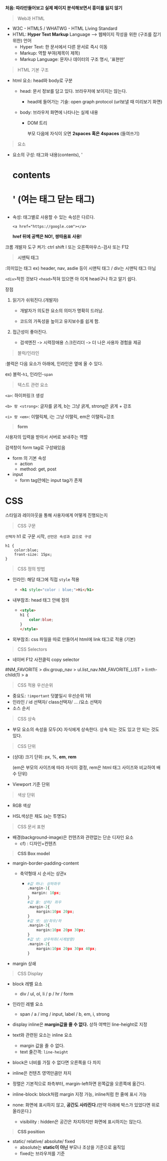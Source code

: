 **처음: 따라만들어보고 실제 페이지 분석해보면서 흥미를 잃지 않기**

> Web과 HTML

- W3C - HTML5 / WHATWG - HTML Living Standard
- HTML: **Hyper Text Markup** Language --> 웹페이지 작성을 위한 (구조를 잡기 위한) 언어
  - Hyper Text: 한 문서에서 다른 문서로 즉시 이동
  - Markup: 역할 부여(제목이 제목)
  - Markup Language: 문자나 데이터의 구조 명시, '표현만'

> HTML 기본 구조

- html 요소: head와 body로 구분

  - head: 문서 정보를 담고 있다. 브라우저에 보이지는 않는다.

    - head에 들어가는 기술: open graph protocol (url보낼 때 미리보기 화면)

  - body: 브라우저 화면에 나타나는 실제 내용

    - DOM 트리

      부모 다음에 자식이 오면 **2spaces 혹은 4spaces** (들여쓰기)

> 요소

- 요소의 구성: 태그와 내용(contents), '<h1> contents <h1>' (여는 태그 닫는 태그)

- 속성: 태그별로 사용할 수 있는 속성은 다르다.

  `<a href="https://google.com"></a>`

  **href 뒤에 공백은 NO!, 쌍따옴표 사용!**



크롬 개발자 도구 켜기: ctrl shift I 또는 오른쪽마우스-검사 또는 F12

> **시맨틱 태그**

:의미있는 태그 ex) header, nav, asdie 등이 시맨틱 태그 / div는 시맨틱 태그 아님

`<div>`적힌 것보다 `<head>`적혀 있으면 아 이게 head구나 하고 알기 쉽다.

장점

1. 읽기가 쉬워진다.(개발자)

   - 개발자가 의도한 요소의 의미가 명확히 드러남.

   - 코드의 가독성을 높이고 유지보수를 쉽게 함.

2. 접근성이 좋아진다.

   - 검색엔진 -> 시력장애용 스크린리더 -> 더 나은 사용자 경험을 제공



> 블럭/인라인

:블럭은 다음 요소가 아래에, 인라인은 옆에 올 수 있다.

ex) 블럭-`h1`, 인라인-`span`

> 텍스트 관련 요소

`<a>`: 하이퍼링크 생성

`<b> 랑 <strong>`: 글자를 굵게, b는 그냥 굵게, strong은 굵게 + 강조

`<i> 랑 <em>`: 이탤릭체, i는 그냥 이탤릭, em은 이탤릭+강조

> **form**

사용자의 입력을 받아서 서버로 보내주는 역할

검색창이 form tag로 구성돼있음

- form 의 기본 속성
  - action
  - method: get, post
- input
  - form tag안에는 input tag가 존재

# CSS

스타일과 레이아웃을 통해 사용자에게 어떻게 진행되는지

> CSS 구문

`선택자` h1 로 구문 시작, `선언은 속성과 값으로 구성` 

```
h1 {
	color:blue;
	front-size: 15px; 
}
```

> CSS 정의 방법

- 인라인: 해당 태그에 직접 `style` 적용

  - ```html
    <h1 style="color : blue;">Hi</h1>
    ```

- 내부참조: head 태그 안에 <style></style> 정의

  - ```html
    <style>
    h1 {
        color:blue;
    }
    </style>
    ```

- 외부참조: css 파일을 따로 만들어서 html에 link 태그로 적용 (기본)

  

> CSS Selectors

- 네이버 F12 사전클릭 copy selector

#NM_FAVORITE > div.group_nav > ul.list_nav.NM_FAVORITE_LIST > li:nth-child(1) > a

> CSS 적용 우선순위

- 중요도: `!important` 덧붙일시 우선순위 1위
- 인라인 / id 선택자/ class선택자/ ... /요소 선택자
- 소스 순서

> CSS 상속

- 부모 요소의 속성을 모두(X) 자식에게 상속한다. 상속 되는 것도 있고 안 되는 것도 있다.

> CSS 단위

- (상대) 크기 단위: px, %, **em**, **rem**

  (em은 부모의 사이즈에 따라 자식이 결정, rem은 html 태그 사이즈와 비교하여 배수 단위)

- Viewport 기준 단위

> 색상 단위

- RGB 색상

- HSL색상은 채도 (a는 투명도)

> CSS 문서 표현

- 배경(background-image)은 컨텐츠와 관련없는 단순 디자인 요소
  - cf) <img>: 디자인+컨텐츠

> **CSS Box model**

- margin-border-padding-content

  - 축약형태 시 순서는 상관x

    - ```python
      #값 하나: 상하좌우
      .margin-1{
      	margin: 10px;
      }
      #값 둘: 상하/ 좌우
      .margin-2{
          margin:10px 20px;
      }
      #값 셋: 상/좌우/하
      .margin-3{
          margin:10px 20px 30px;
      }
      #값 넷: 상우하좌(시계방향)
      .margin-2{
          margin:10px 20px 30px 40px;
      }
      ```

- margin 상쇄

> CSS Display

- block 레벨 요소
  - div / ul, ol, li / p / hr / form
- 인라인 레벨 요소
  - span / a / img / input, label / b, em, i, strong

- display inline은 **margin값을 줄 수 없다.** 상하 여백인 line-height로 지정
- text와 관련된 요소는 inline 요소
  - margin 값을 줄 수 없다.
  - text 줄간격: `line-height`
- block은 너비를 가질 수 없다면 오른쪽을 다 차지
- inline은 컨텐츠 영역만큼만 차지
- 정렬은 기본적으로 좌측부터, margin-left하면 왼쪽값을 오른쪽에 옮긴다.
- inline-block: block처럼 margin 지정 가능, inline처럼 한 줄에 표시 가능
- none: 화면에 표시하지 않고, **공간도 사라진다**.(만약 아래에 박스가 있었다면 위로 올라온다.)
  - visibility : hidden은 공간은 차지하지만 화면에 표시하지는 않는다.

> **CSS position**

- static/ relative/ absolute/ fixed
  - absolute는 **static이 아닌** 부모나 조상을 기준으로 움직임
  - fixed는 브라우저를 기준